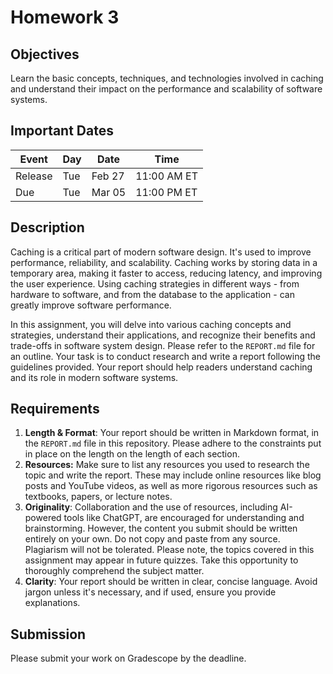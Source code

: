 # Homework 3

## Objectives

Learn the basic concepts, techniques, and technologies involved in caching and understand their impact on the performance and scalability of software systems.

## Important Dates

| Event   | Day | Date   | Time        |
|---------|-----|--------|-------------|
| Release | Tue | Feb 27 | 11:00 AM ET |
| Due     | Tue | Mar 05 | 11:00 PM ET |

## Description

Caching is a critical part of modern software design. It's used to improve performance, reliability, and scalability. Caching works by storing data in a temporary area, making it faster to access, reducing latency, and improving the user experience. Using caching strategies in different ways - from hardware to software, and from the database to the application - can greatly improve software performance.

In this assignment, you will delve into various caching concepts and strategies, understand their applications, and recognize their benefits and trade-offs in software system design. Please refer to the `REPORT.md` file for an outline. Your task is to conduct research and write a report following the guidelines provided. Your report should help readers understand caching and its role in modern software systems.

## Requirements

1. **Length & Format**: Your report should be written in Markdown format, in the `REPORT.md` file in this repository. Please adhere to the constraints put in place on the length on the length of each section.
2. **Resources:** Make sure to list any resources you used to research the topic and write the report. These may include online resources like blog posts and YouTube videos, as well as more rigorous resources such as textbooks, papers, or lecture notes.
3. **Originality**: Collaboration and the use of resources, including AI-powered tools like ChatGPT, are encouraged for understanding and brainstorming. However, the content you submit should be written entirely on your own. Do not copy and paste from any source. Plagiarism will not be tolerated. Please note, the topics covered in this assignment may appear in future quizzes. Take this opportunity to thoroughly comprehend the subject matter.
4. **Clarity**: Your report should be written in clear, concise language. Avoid jargon unless it's necessary, and if used, ensure you provide explanations.

## Submission

Please submit your work on Gradescope by the deadline.
